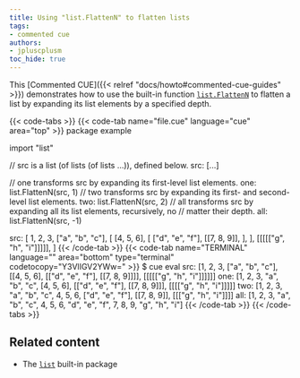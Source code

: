```yaml
---
title: Using "list.FlattenN" to flatten lists
tags:
- commented cue
authors:
- jpluscplusm
toc_hide: true
---
```


This [Commented CUE]({{< relref "docs/howto#commented-cue-guides" >}})
demonstrates how to use the built-in function
[`list.FlattenN`](https://pkg.go.dev/cuelang.org/go/pkg/list#FlattenN)
to flatten a list by expanding its list elements by a specified depth.

{{< code-tabs >}}
{{< code-tab name="file.cue" language="cue" area="top" >}}
package example

import "list"

// src is a list (of lists (of lists ...)), defined below.
src: [...]

// one transforms src by expanding its first-level list elements.
one: list.FlattenN(src, 1)
// two transforms src by expanding its first- and second-level list elements.
two: list.FlattenN(src, 2)
// all transforms src by expanding all its list elements, recursively, no
// matter their depth.
all: list.FlattenN(src, -1)

src: [
	1, 2, 3,
	["a", "b", "c"],
	[
		[4, 5, 6],
		[
			["d", "e", "f"],
			[[7, 8, 9]],
		],
	],
	[[[[["g", "h", "i"]]]]],
]
{{< /code-tab >}}
{{< code-tab name="TERMINAL" language="" area="bottom" type="terminal" codetocopy="Y3VlIGV2YWw=" >}}
$ cue eval
src: [1, 2, 3, ["a", "b", "c"], [[4, 5, 6], [["d", "e", "f"], [[7, 8, 9]]]], [[[[["g", "h", "i"]]]]]]
one: [1, 2, 3, "a", "b", "c", [4, 5, 6], [["d", "e", "f"], [[7, 8, 9]]], [[[["g", "h", "i"]]]]]
two: [1, 2, 3, "a", "b", "c", 4, 5, 6, ["d", "e", "f"], [[7, 8, 9]], [[["g", "h", "i"]]]]
all: [1, 2, 3, "a", "b", "c", 4, 5, 6, "d", "e", "f", 7, 8, 9, "g", "h", "i"]
{{< /code-tab >}}
{{< /code-tabs >}}

## Related content

- The [`list`](https://pkg.go.dev/cuelang.org/go/pkg/list) built-in package
